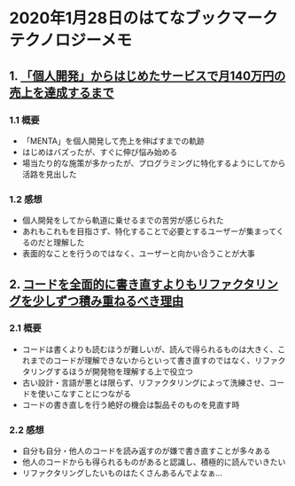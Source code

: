 # 2020年1月28日のはてなブックマークテクノロジーメモ

## 1. [「個人開発」からはじめたサービスで月140万円の売上を達成するまで](https://note.com/iritec/n/nfc6ca90ca22f)

### 1.1 概要

- 「MENTA」を個人開発して売上を伸ばすまでの軌跡
- はじめはバズったが、すぐに伸び悩み始める
- 場当たり的な施策が多かったが、プログラミングに特化するようにしてから活路を見出した

### 1.2 感想

- 個人開発をしてから軌道に乗せるまでの苦労が感じられた
- あれもこれもを目指さず、特化することで必要とするユーザーが集まってくるのだと理解した
- 表面的なことを行うのではなく、ユーザーと向かい合うことが大事

## 2. [コードを全面的に書き直すよりもリファクタリングを少しずつ積み重ねるべき理由](https://gigazine.net/news/20200127-refactor-is-better-than-rewrite/)

### 2.1 概要

- コードは書くよりも読むほうが難しいが、読んで得られるものは大きく、これまでのコードが理解できないからといって書き直すのではなく、リファクタリングするほうが開発物を理解する上で役立つ
- 古い設計・言語が悪とは限らず、リファクタリングによって洗練させ、コードを使いこなすことにつながる
- コードの書き直しを行う絶好の機会は製品そのものを見直す時

### 2.2 感想

- 自分も自分・他人のコードを読み返すのが嫌で書き直すことが多々ある
- 他人のコードからも得られるものがあると認識し、積極的に読んでいきたい
- リファクタリングしたいものはたくさんあるんでよなぁ…
